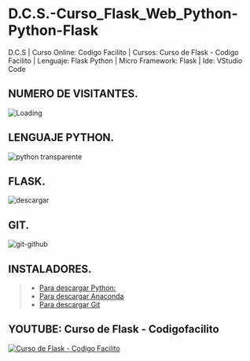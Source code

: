 # D.C.S.-Curso_Flask_Web_Python-Python-Flask
D.C.S | Curso Online: Codigo Facilito | Cursos: Curso de Flask - Codigo Facilito | Lenguaje: Flask Python | Micro Framework: Flask | Ide: VStudio Code

## NUMERO DE VISITANTES.
<img align="left" src = "https://profile-counter.glitch.me/D.C.S.-Curso_Flask_Web_Python-Python-Flask/count.svg" alt ="Loading"> <br>

## LENGUAJE PYTHON.
![python transparente](https://user-images.githubusercontent.com/36086876/118345544-3bef4d00-b503-11eb-9072-8f429dbca6b3.png)

## FLASK.
![descargar](https://user-images.githubusercontent.com/36086876/147249480-c5a495ad-452c-46e9-b09f-2fe1229c6f16.png)

## GIT.
![git-github](https://user-images.githubusercontent.com/36086876/147296810-eb9c8bad-ea53-4182-8821-c36d4405778f.png)

## INSTALADORES.
> * [Para descargar Python:](https://www.python.org/) <br>
> * [Para descargar Anaconda](https://www.anaconda.com/products/individual) <br>
> * [Para descargar Git](https://git-scm.com/) <br>

## YOUTUBE: Curso de Flask - Codigofacilito
[![Curso de Flask - Codigo Facilito](https://scontent.flpb2-1.fna.fbcdn.net/v/t31.18172-8/16700628_1452681534744493_496916868140602058_o.jpg?_nc_cat=100&ccb=1-5&_nc_sid=9267fe&_nc_ohc=eFLH6ggeq5wAX_EYWTa&_nc_ht=scontent.flpb2-1.fna&oh=00_AT-oQaSxlw_5IvX-UvyuFw5DVjhUzWjQnOkP5FK5-fbyzg&oe=62099C4D)](https://youtube.com/playlist?list=PLagErt3C7iltAydvN6SgCVKsOH4xQQKsk)